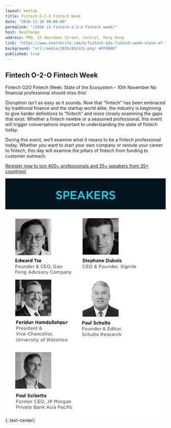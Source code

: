 ```yaml
---
layout: meetup
title: Fintech O-2-O Fintech Week
date: "2016-11-10 09:00:00"
permalink: "/2016-11-fintech-o-2-o-fintech week/"
host: NexChange
address: PMQ, 25 Aberdeen Street, Central, Hong Kong
link: "https://www.eventbrite.com/e/fintech-o2o-fintech-week-state-of-the-ecosystem-10th-november-cpt-consideration-tickets-26964184602"
background: "url(/media/2016/09/o2o.png) #FF0000"
published: true
---
```


## Fintech O-2-O Fintech Week

Fintech O2O Fintech Week: State of the Ecosystem – 10th November
No financial professional should miss this!

Disruption isn't as easy as it sounds. Now that "fintech" has been embraced by traditional finance and the startup world alike, the industry is beginning to give harder definitions to "fintech" and more closely examining the gaps that exist. Whether a fintech newbie or a seasoned professional, this event will trigger conversations important to understanding the state of fintech today.

During this event, we’ll examine what it means to be a fintech professional today. Whether you want to start your own company or reroute your career to fintech, this day will examine the pillars of fintech from funding to customer outreach. 

[Register now to join 400+ professionals and 35+ speakers from 35+ countries!](https://www.eventbrite.com/e/fintech-o2o-fintech-week-state-of-the-ecosystem-10th-november-cpt-consideration-tickets-26964184602)

[![O2O Speakers](/media/2016/11/speakers.png)](https://www.eventbrite.com/e/fintech-o2o-fintech-week-state-of-the-ecosystem-10th-november-cpt-consideration-tickets-26964184602)
{:.text-center}
